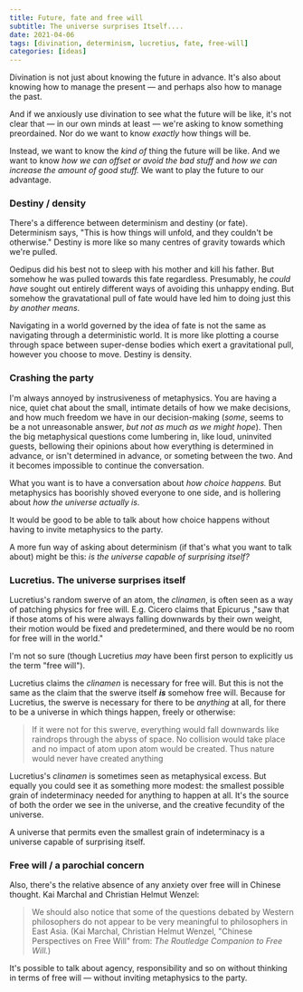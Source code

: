 ```yaml
---
title: Future, fate and free will
subtitle: The universe surprises Itself....
date: 2021-04-06
tags: [divination, determinism, lucretius, fate, free-will]
categories: [ideas]
---
```


Divination is not just about knowing the future in advance. It's also about knowing how to manage the present — and perhaps also how to manage the past.

And if we anxiously use divination to see what the future will be like, it's not clear that — in our own minds at least — we're asking to know something preordained. Nor do we want to know *exactly* how things will be.

Instead, we want to know the *kind of* thing the future will be like. And we want to know *how we can offset or avoid the bad stuff* and *how we can increase the amount of good stuff.*  We want to play the future to our advantage.

<!--more-->

### Destiny / density

There's a difference between determinism and destiny (or fate). Determinism says, "This is how things will unfold, and they couldn't be otherwise." Destiny is more like so many centres of gravity towards which we're pulled.

Oedipus did his best not to sleep with his mother and kill his father. But somehow he was pulled towards this fate regardless. Presumably, he *could have* sought out entirely different ways of avoiding this unhappy ending. But somehow the gravatational pull of fate would have led him to doing just this *by another means*.

Navigating in a world governed by the idea of fate is not the same as navigating through a deterministic world. It is more like plotting a course through space between super-dense bodies which exert a gravitational pull, however you choose to move. Destiny is density.


### Crashing the party

I'm always annoyed by instrusiveness of metaphysics. You are having a nice, quiet chat about the small, intimate details of how we make decisions, and how much freedom we have in our decision-making (*some*, seems to be a not unreasonable answer, *but not as much as we might hope*). Then the big metaphysical questions come lumbering in, like loud, uninvited guests, bellowing their opinions about how everything is determined in advance, or isn't determined in advance, or someting between the two. And it becomes impossible to continue the conversation.

What you want is to have a conversation about *how choice happens.* But metaphysics has boorishly shoved everyone to one side, and is hollering about *how the universe actually is*.

It would be good to be able to talk about how choice happens without having to invite metaphysics to the party.


A more fun way of asking about determinism (if that's what you want to talk about) might be this: *is the universe capable of surprising itself?*

### Lucretius. The universe surprises itself

Lucretius's random swerve of an atom, the *clinamen*, is often seen as a way of patching physics for free will. E.g. Cicero claims that Epicurus ,"saw that if those atoms of his were always falling downwards by their own weight, their motion would be fixed and predetermined, and there would be no room for free will in the world."

I'm not so sure (though Lucretius *may* have been first person to explicitly us the term "free will"). 

Lucretius claims the *clinamen* is necessary for free will. But this is not the same as the claim that the swerve itself ***is*** somehow free will. Because for Lucretius, the swerve is necessary for there to be *anything* at all, for there to be a universe in which things happen, freely or otherwise:

> If it were not for this swerve, everything would fall downwards like raindrops through the abyss of space. No collision would take place and no impact of atom upon atom would be created. Thus nature would never have created anything

Lucretius's *clinamen* is sometimes seen as metaphysical excess. But equally you could see it as something more modest: the smallest possible grain of indeterminacy needed for anything to happen at all. It's the source of both the order we see in the universe, and the creative fecundity of the universe.

A universe that permits even the smallest grain of indeterminacy is a universe capable of surprising itself.


### Free will / a parochial concern

Also, there's the relative absence of any anxiety over free will in Chinese thought. Kai Marchal and Christian Helmut Wenzel: 

> We should also notice that some of the questions debated by Western philosophers do not appear to be very meaningful to philosophers in East Asia. (Kai Marchal, Christian Helmut Wenzel, "Chinese Perspectives on Free Will" from: *The Routledge Companion to Free Will.*)

It's possible to talk about agency, responsibility and so on without thinking in terms of free will — without inviting metaphysics to the party. 

